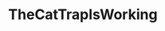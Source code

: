 ---
title: TheCatTrapIsWorking
crosslinks:
- Thisismylifemeow
- livven
- u_imguralbumbot
- CatCircles
- Eyebleach
- cats
- MEOW_IRL
- youseeingthisshit
- StoppedWorking
- Catloaf
- badwomensanatomy
- CatSlaps
- khajiithaswares
- Jerking
- anti_gif_bot
- PussyGifs
- aww
- PeopleFuckingDying
- Blep
- youtubefactsbot
---